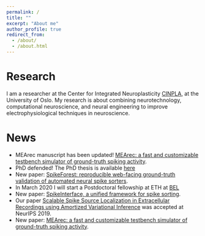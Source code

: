 ```yaml
---
permalink: /
title: ""
excerpt: "About me"
author_profile: true
redirect_from:
  - /about/
  - /about.html
---
```


Research
=========
I am a researcher at the Center for Integrated Neuroplasticity [CINPLA](https://www.mn.uio.no/ibv/english/research/sections/fyscell/cinpla/), at the University of Oslo.
My research is about combining neurotechnology, computational neuroscience, and neural engineering to improve electrophysiological techniques in neuroscience.

News
======
* MEArec manuscript has been updated! [MEArec: a fast and customizable testbench simulator of ground-truth spiking activity](https://www.biorxiv.org/content/10.1101/691642v2).
* PhD defended! The PhD thesis is available [here](https://www.duo.uio.no/handle/10852/72480)
* New paper: [SpikeForest: reproducible web-facing ground-truth validation of automated neural spike sorters](https://www.biorxiv.org/content/10.1101/2020.01.14.900688v1?rss=1).
* In March 2020 I will start a Postdoctoral fellowship at ETH at [BEL](https://bsse.ethz.ch/bel)
* New paper: [SpikeInterface, a unified framework for spike sorting](https://www.biorxiv.org/content/10.1101/796599v1).
* Our paper [Scalable Spike Source Localization in Extracellular Recordings using Amortized Variational Inference](https://papers.nips.cc/paper/8720-scalable-spike-source-localization-in-extracellular-recordings-using-amortized-variational-inference) was accepted at NeurIPS 2019.
* New paper: [MEArec: a fast and customizable testbench simulator of ground-truth spiking activity](https://www.biorxiv.org/content/10.1101/691642v1).